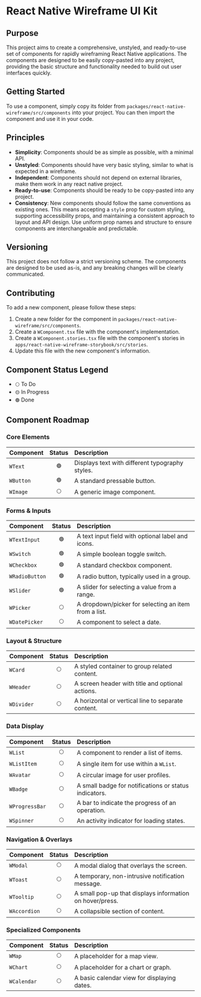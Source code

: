 # React Native Wireframe UI Kit

## Purpose

This project aims to create a comprehensive, unstyled, and ready-to-use set of components for rapidly wireframing React Native applications. The components are designed to be easily copy-pasted into any project, providing the basic structure and functionality needed to build out user interfaces quickly.

## Getting Started

To use a component, simply copy its folder from `packages/react-native-wireframe/src/components` into your project. You can then import the component and use it in your code.

## Principles

- **Simplicity**: Components should be as simple as possible, with a minimal API.
- **Unstyled**: Components should have very basic styling, similar to what is expected in a wireframe.
- **Independent**: Components should not depend on external libraries, make them work in any react native project.
- **Ready-to-use**: Components should be ready to be copy-pasted into any project.
- **Consistency**: New components should follow the same conventions as existing ones. This means accepting a `style` prop for custom styling, supporting accessibility props, and maintaining a consistent approach to layout and API design. Use uniform prop names and structure to ensure components are interchangeable and predictable.

## Versioning

This project does not follow a strict versioning scheme. The components are designed to be used as-is, and any breaking changes will be clearly communicated.

## Contributing

To add a new component, please follow these steps:

1.  Create a new folder for the component in `packages/react-native-wireframe/src/components`.
2.  Create a `WComponent.tsx` file with the component's implementation.
3.  Create a `WComponent.stories.tsx` file with the component's stories in `apps/react-native-wireframe-storybook/src/stories`.
4.  Update this file with the new component's information.

## Component Status Legend

- `⚪️` To Do
- `🟡` In Progress
- `🟢` Done

## Component Roadmap

### Core Elements

| Component | Status | Description                                     |
| :-------- | :----: | :---------------------------------------------- |
| `WText`   |  `🟢`  | Displays text with different typography styles. |
| `WButton` |  `🟢`  | A standard pressable button.                    |
| `WImage`  | `⚪️`  | A generic image component.                      |

### Forms & Inputs

| Component      | Status | Description                                          |
| :------------- | :----: | :--------------------------------------------------- |
| `WTextInput`   |  `🟢`  | A text input field with optional label and icons.    |
| `WSwitch`      |  `🟢`  | A simple boolean toggle switch.                      |
| `WCheckbox`    |  `🟢`  | A standard checkbox component.                       |
| `WRadioButton` |  `🟢`  | A radio button, typically used in a group.           |
| `WSlider`      | `🟢`  | A slider for selecting a value from a range.         |
| `WPicker`      | `⚪️`  | A dropdown/picker for selecting an item from a list. |
| `WDatePicker`  | `⚪️`  | A component to select a date.                        |

### Layout & Structure

| Component  | Status | Description                                        |
| :--------- | :----: | :------------------------------------------------- |
| `WCard`    | `⚪️`  | A styled container to group related content.       |
| `WHeader`  | `⚪️`  | A screen header with title and optional actions.   |
| `WDivider` | `⚪️`  | A horizontal or vertical line to separate content. |

### Data Display

| Component      | Status | Description                                           |
| :------------- | :----: | :---------------------------------------------------- |
| `WList`        | `⚪️`  | A component to render a list of items.                |
| `WListItem`    | `⚪️`  | A single item for use within a `WList`.               |
| `WAvatar`      | `⚪️`  | A circular image for user profiles.                   |
| `WBadge`       | `⚪️`  | A small badge for notifications or status indicators. |
| `WProgressBar` | `⚪️`  | A bar to indicate the progress of an operation.       |
| `WSpinner`     | `⚪️`  | An activity indicator for loading states.             |

### Navigation & Overlays

| Component    | Status | Description                                              |
| :----------- | :----: | :------------------------------------------------------- |
| `WModal`     | `⚪️`  | A modal dialog that overlays the screen.                 |
| `WToast`     | `⚪️`  | A temporary, non-intrusive notification message.         |
| `WTooltip`   | `⚪️`  | A small pop-up that displays information on hover/press. |
| `WAccordion` | `⚪️`  | A collapsible section of content.                        |

### Specialized Components

| Component   | Status | Description                                 |
| :---------- | :----: | :------------------------------------------ |
| `WMap`      | `⚪️`  | A placeholder for a map view.               |
| `WChart`    | `⚪️`  | A placeholder for a chart or graph.         |
| `WCalendar` | `⚪️`  | A basic calendar view for displaying dates. |
